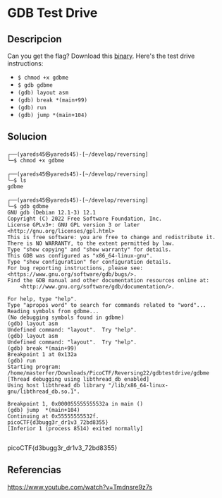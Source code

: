 # GDB Test Drive

## Descripcion
Can you get the flag? Download this [binary](https://artifacts.picoctf.net/c/116/gdbme). Here's the test drive instructions:

-   `$ chmod +x gdbme`
-   `$ gdb gdbme`
-   `(gdb) layout asm`
-   `(gdb) break *(main+99)`
-   `(gdb) run`
-   `(gdb) jump *(main+104)`

## Solucion


```console
┌──(yareds45㉿yareds45)-[~/develop/reversing]
└─$ chmod +x gdbme                                
                                                                                                                           
┌──(yareds45㉿yareds45)-[~/develop/reversing]
└─$ ls
gdbme
                                                                                                                                                                                                                                        
┌──(yareds45㉿yareds45)-[~/develop/reversing]
└─$ gdb gdbme
GNU gdb (Debian 12.1-3) 12.1
Copyright (C) 2022 Free Software Foundation, Inc.
License GPLv3+: GNU GPL version 3 or later <http://gnu.org/licenses/gpl.html>
This is free software: you are free to change and redistribute it.
There is NO WARRANTY, to the extent permitted by law.
Type "show copying" and "show warranty" for details.
This GDB was configured as "x86_64-linux-gnu".
Type "show configuration" for configuration details.
For bug reporting instructions, please see:
<https://www.gnu.org/software/gdb/bugs/>.
Find the GDB manual and other documentation resources online at:
    <http://www.gnu.org/software/gdb/documentation/>.

For help, type "help".
Type "apropos word" to search for commands related to "word"...
Reading symbols from gdbme...
(No debugging symbols found in gdbme)
(gdb) layout asm
Undefined command: "layout".  Try "help".
(gdb) layout asm
Undefined command: "layout".  Try "help".
(gdb) break *(main+99)
Breakpoint 1 at 0x132a
(gdb) run
Starting program: /home/masterfer/Downloads/PicoCTF/Reversing22/gdbtestdrive/gdbme 
[Thread debugging using libthread_db enabled]
Using host libthread_db library "/lib/x86_64-linux-gnu/libthread_db.so.1".

Breakpoint 1, 0x000055555555532a in main ()
(gdb) jump  *(main+104)
Continuing at 0x55555555532f.
picoCTF{d3bugg3r_dr1v3_72bd8355}
[Inferior 1 (process 8514) exited normally]


```
picoCTF{d3bugg3r_dr1v3_72bd8355}
## Referencias
https://www.youtube.com/watch?v=Tmdnsre9z7s
